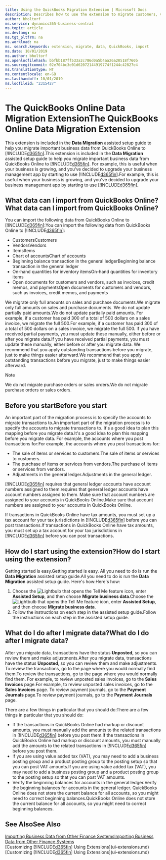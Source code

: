 ```yaml
---
title: Using the QuickBooks Migration Extension | Microsoft Docs
description: Describes how to use the extension to migrate customers, vendors, items, and accounts from QuickBooks Online to Business Central.
author: bholtorf
ms.service: dynamics365-business-central
ms.topic: article
ms.devlang: na
ms.tgt_pltfrm: na
ms.workload: na
ms. search.keywords: extension, migrate, data, QuickBooks, import
ms.date: 10/01/2019
ms.author: bholtorf
ms.openlocfilehash: bbfbb187ff533a2c786d0a5b4aa26a20518f760b
ms.sourcegitcommit: 02e704bc3e01d62072144919774f1244c42827e4
ms.translationtype: HT
ms.contentlocale: en-GB
ms.lasthandoff: 10/01/2019
ms.locfileid: "2315427"
---
```

# <a name="the-quickbooks-online-data-migration-extension"></a><span data-ttu-id="9fe95-103">The QuickBooks Online Data Migration Extension</span><span class="sxs-lookup"><span data-stu-id="9fe95-103">The QuickBooks Online Data Migration Extension</span></span>
<span data-ttu-id="9fe95-104">This extension is included in the **Data Migration** assisted setup guide to help you migrate important business data from QuickBooks Online to [!INCLUDE[d365fin](includes/d365fin_md.md)].</span><span class="sxs-lookup"><span data-stu-id="9fe95-104">This extension is included in the **Data Migration** assisted setup guide to help you migrate important business data from QuickBooks Online to [!INCLUDE[d365fin](includes/d365fin_md.md)].</span></span> <span data-ttu-id="9fe95-105">For example, this is useful when your business is growing, and you've decided to upgrade your business management app by starting to use [!INCLUDE[d365fin](includes/d365fin_md.md)].</span><span class="sxs-lookup"><span data-stu-id="9fe95-105">For example, this is useful when your business is growing, and you've decided to upgrade your business management app by starting to use [!INCLUDE[d365fin](includes/d365fin_md.md)].</span></span>

## <a name="what-data-can-i-import-from-quickbooks-online"></a><span data-ttu-id="9fe95-106">What data can I import from QuickBooks Online?</span><span class="sxs-lookup"><span data-stu-id="9fe95-106">What data can I import from QuickBooks Online?</span></span>
<span data-ttu-id="9fe95-107">You can import the following data from QuickBooks Online to [!INCLUDE[d365fin](includes/d365fin_md.md)]:</span><span class="sxs-lookup"><span data-stu-id="9fe95-107">You can import the following data from QuickBooks Online to [!INCLUDE[d365fin](includes/d365fin_md.md)]:</span></span>  

* <span data-ttu-id="9fe95-108">Customers</span><span class="sxs-lookup"><span data-stu-id="9fe95-108">Customers</span></span>
* <span data-ttu-id="9fe95-109">Vendors</span><span class="sxs-lookup"><span data-stu-id="9fe95-109">Vendors</span></span>
* <span data-ttu-id="9fe95-110">Items</span><span class="sxs-lookup"><span data-stu-id="9fe95-110">Items</span></span>
* <span data-ttu-id="9fe95-111">Chart of accounts</span><span class="sxs-lookup"><span data-stu-id="9fe95-111">Chart of accounts</span></span>
* <span data-ttu-id="9fe95-112">Beginning balance transaction in the general ledger</span><span class="sxs-lookup"><span data-stu-id="9fe95-112">Beginning balance transaction in the general ledger</span></span>
* <span data-ttu-id="9fe95-113">On-hand quantities for inventory items</span><span class="sxs-lookup"><span data-stu-id="9fe95-113">On-hand quantities for inventory items</span></span>
* <span data-ttu-id="9fe95-114">Open documents for customers and vendors, such as invoices, credit memos, and payments</span><span class="sxs-lookup"><span data-stu-id="9fe95-114">Open documents for customers and vendors, such as invoices, credit memos, and payments</span></span>

<span data-ttu-id="9fe95-115">We migrate only full amounts on sales and purchase documents.</span><span class="sxs-lookup"><span data-stu-id="9fe95-115">We migrate only full amounts on sales and purchase documents.</span></span> <span data-ttu-id="9fe95-116">We do not update partially paid amounts.</span><span class="sxs-lookup"><span data-stu-id="9fe95-116">We do not update partially paid amounts.</span></span> <span data-ttu-id="9fe95-117">For example, if a customer has paid 300 of a total of 500 dollars on a sales invoice, we migrate the full 500.</span><span class="sxs-lookup"><span data-stu-id="9fe95-117">For example, if a customer has paid 300 of a total of 500 dollars on a sales invoice, we migrate the full 500.</span></span> <span data-ttu-id="9fe95-118">If you have received partial payments, you must update these manually, either before or after you migrate data.</span><span class="sxs-lookup"><span data-stu-id="9fe95-118">If you have received partial payments, you must update these manually, either before or after you migrate data.</span></span> <span data-ttu-id="9fe95-119">We recommend that you apply outstanding transactions before you migrate, just to make things easier afterward.</span><span class="sxs-lookup"><span data-stu-id="9fe95-119">We recommend that you apply outstanding transactions before you migrate, just to make things easier afterward.</span></span>

> [!NOTE]  
>   <span data-ttu-id="9fe95-120">We do not migrate purchase orders or sales orders.</span><span class="sxs-lookup"><span data-stu-id="9fe95-120">We do not migrate purchase orders or sales orders.</span></span>

## <a name="before-you-start"></a><span data-ttu-id="9fe95-121">Before you start</span><span class="sxs-lookup"><span data-stu-id="9fe95-121">Before you start</span></span>
<span data-ttu-id="9fe95-122">An important part of the migration process is to specify the accounts to migrate transactions to.</span><span class="sxs-lookup"><span data-stu-id="9fe95-122">An important part of the migration process is to specify the accounts to migrate transactions to.</span></span> <span data-ttu-id="9fe95-123">It's a good idea to plan this mapping before you migrate data.</span><span class="sxs-lookup"><span data-stu-id="9fe95-123">It's a good idea to plan this mapping before you migrate data.</span></span> <span data-ttu-id="9fe95-124">For example, the accounts where you post transactions for:</span><span class="sxs-lookup"><span data-stu-id="9fe95-124">For example, the accounts where you post transactions for:</span></span>  

* <span data-ttu-id="9fe95-125">The sale of items or services to customers.</span><span class="sxs-lookup"><span data-stu-id="9fe95-125">The sale of items or services to customers.</span></span>
* <span data-ttu-id="9fe95-126">The purchase of items or services from vendors.</span><span class="sxs-lookup"><span data-stu-id="9fe95-126">The purchase of items or services from vendors.</span></span>  
* <span data-ttu-id="9fe95-127">Adjustments in the general ledger.</span><span class="sxs-lookup"><span data-stu-id="9fe95-127">Adjustments in the general ledger.</span></span>  

[!INCLUDE[d365fin](includes/d365fin_md.md)] <span data-ttu-id="9fe95-128">requires that general ledger accounts have account numbers assigned to them.</span><span class="sxs-lookup"><span data-stu-id="9fe95-128">requires that general ledger accounts have account numbers assigned to them.</span></span> <span data-ttu-id="9fe95-129">Make sure that account numbers are assigned to your accounts in QuickBooks Online.</span><span class="sxs-lookup"><span data-stu-id="9fe95-129">Make sure that account numbers are assigned to your accounts in QuickBooks Online.</span></span>

<span data-ttu-id="9fe95-130">If transactions in QuickBooks Online have tax amounts, you must set up a tax account for your tax jurisdictions in [!INCLUDE[d365fin](includes/d365fin_md.md)] before you can post transactions.</span><span class="sxs-lookup"><span data-stu-id="9fe95-130">If transactions in QuickBooks Online have tax amounts, you must set up a tax account for your tax jurisdictions in [!INCLUDE[d365fin](includes/d365fin_md.md)] before you can post transactions.</span></span>

## <a name="how-do-i-start-using-the-extension"></a><span data-ttu-id="9fe95-131">How do I start using the extension?</span><span class="sxs-lookup"><span data-stu-id="9fe95-131">How do I start using the extension?</span></span>
<span data-ttu-id="9fe95-132">Getting started is easy.</span><span class="sxs-lookup"><span data-stu-id="9fe95-132">Getting started is easy.</span></span> <span data-ttu-id="9fe95-133">All you need to do is run the **Data Migration** assisted setup guide.</span><span class="sxs-lookup"><span data-stu-id="9fe95-133">All you need to do is run the **Data Migration** assisted setup guide.</span></span> <span data-ttu-id="9fe95-134">Here's how:</span><span class="sxs-lookup"><span data-stu-id="9fe95-134">Here's how:</span></span>

1. <span data-ttu-id="9fe95-135">Choose the ![Lightbulb that opens the Tell Me feature](media/ui-search/search_small.png "Tell me what you want to do") icon, enter **Assisted Setup**, and then choose **Migrate business data**.</span><span class="sxs-lookup"><span data-stu-id="9fe95-135">Choose the ![Lightbulb that opens the Tell Me feature](media/ui-search/search_small.png "Tell me what you want to do") icon, enter **Assisted Setup**, and then choose **Migrate business data**.</span></span>
2. <span data-ttu-id="9fe95-136">Follow the instructions on each step in the assisted setup guide.</span><span class="sxs-lookup"><span data-stu-id="9fe95-136">Follow the instructions on each step in the assisted setup guide.</span></span>

## <a name="what-do-i-do-after-i-migrate-data"></a><span data-ttu-id="9fe95-137">What do I do after I migrate data?</span><span class="sxs-lookup"><span data-stu-id="9fe95-137">What do I do after I migrate data?</span></span>
<span data-ttu-id="9fe95-138">After you migrate data, transactions have the status **Unposted**, so you can review them and make adjustments.</span><span class="sxs-lookup"><span data-stu-id="9fe95-138">After you migrate data, transactions have the status **Unposted**, so you can review them and make adjustments.</span></span> <span data-ttu-id="9fe95-139">To review the transactions, go to the page where you would normally find them.</span><span class="sxs-lookup"><span data-stu-id="9fe95-139">To review the transactions, go to the page where you would normally find them.</span></span> <span data-ttu-id="9fe95-140">For example, to review unposted sales invoices, go to the **Sales Invoices** page.</span><span class="sxs-lookup"><span data-stu-id="9fe95-140">For example, to review unposted sales invoices, go to the **Sales Invoices** page.</span></span> <span data-ttu-id="9fe95-141">To review payment journals, go to the **Payment Journals** page.</span><span class="sxs-lookup"><span data-stu-id="9fe95-141">To review payment journals, go to the **Payment Journals** page.</span></span>   

<span data-ttu-id="9fe95-142">There are a few things in particular that you should do:</span><span class="sxs-lookup"><span data-stu-id="9fe95-142">There are a few things in particular that you should do:</span></span>

* <span data-ttu-id="9fe95-143">If the transactions in QuickBooks Online had markup or discount amounts, you must manually add the amounts to the related transactions in [!INCLUDE[d365fin](includes/d365fin_md.md)] before you post them.</span><span class="sxs-lookup"><span data-stu-id="9fe95-143">If the transactions in QuickBooks Online had markup or discount amounts, you must manually add the amounts to the related transactions in [!INCLUDE[d365fin](includes/d365fin_md.md)] before you post them.</span></span>
* <span data-ttu-id="9fe95-144">If you are using value added tax (VAT), you may need to add a business posting group and a product posting group to the posting setup so that you can post VAT amounts.</span><span class="sxs-lookup"><span data-stu-id="9fe95-144">If you are using value added tax (VAT), you may need to add a business posting group and a product posting group to the posting setup so that you can post VAT amounts.</span></span>
* <span data-ttu-id="9fe95-145">Verify the beginning balances for accounts in the general ledger.</span><span class="sxs-lookup"><span data-stu-id="9fe95-145">Verify the beginning balances for accounts in the general ledger.</span></span> <span data-ttu-id="9fe95-146">QuickBooks Online does not store the current balance for all accounts, so you might need to correct beginning balances.</span><span class="sxs-lookup"><span data-stu-id="9fe95-146">QuickBooks Online does not store the current balance for all accounts, so you might need to correct beginning balances.</span></span>

## <a name="see-also"></a><span data-ttu-id="9fe95-147">See Also</span><span class="sxs-lookup"><span data-stu-id="9fe95-147">See Also</span></span>
[<span data-ttu-id="9fe95-148">Importing Business Data from Other Finance Systems</span><span class="sxs-lookup"><span data-stu-id="9fe95-148">Importing Business Data from Other Finance Systems</span></span>](across-import-data-configuration-packages.md)  
<span data-ttu-id="9fe95-149">[Customizing [!INCLUDE[d365fin](includes/d365fin_md.md)] Using Extensions](ui-extensions.md)</span><span class="sxs-lookup"><span data-stu-id="9fe95-149">[Customizing [!INCLUDE[d365fin](includes/d365fin_md.md)] Using Extensions](ui-extensions.md)</span></span>  
